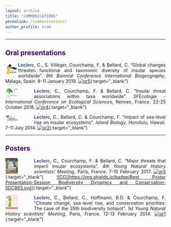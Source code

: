 ```yaml
---
layout: archive
title: "COMMUNICATIONS"
permalink: /communications/
author_profile: true
---
```

<style> body {text-align: justify} </style> <!-- Justify text. -->

------

## <span style="color:#440154">**Oral presentations**</span>

<img src="/images/logo_malaga_2019.jpeg"
  width="40"
  style="float: left;">
<span style="color:#3B528B">**Leclerc, C.**</span>, S. Villéger, Courchamp, F. & Bellard, C. “Global changes threaten functional and taxonomic diversity of insular species worldwide”. *9th Biennial Conference International Biogeography*, Málaga, Spain. 8-11 January 2019. [![or5](https://img.shields.io/badge/figshare-s/84e67cb4cc6a98e87e95-21908C.svg)](https://figshare.com/s/84e67cb4cc6a98e87e95){:target="_blank"}

<img src="/images/logo_sfecologie_2018.png"
  width="40"
  style="float: left; padding-right: 50px;">
<span style="color:#3B528B">**Leclerc, C.**</span>, Courchamp, F. & Bellard, C. “Insular threat associations within taxa worldwide”. *SFEcologie - International Conference on Ecological Sciences*, Rennes, France. 22-25 October 2018. [![or4](https://img.shields.io/badge/figshare-s/363da25268b55e068613-21908C.svg)](https://figshare.com/s/363da25268b55e068613){:target="_blank"}

<img src="/images/logo_islandbiology.jpg"
  width="40"
  style="float: left; padding-right: 50px;">
<span style="color:#3B528B">**Leclerc, C.**</span>, Bellard, C. & Courchamp, F. “Impact of sea-level rise on insular ecosystems”. *Island Biology*, Honolulu, Hawaii. 7-11 July 2014. [![or2](https://img.shields.io/badge/figshare-s/754f947c8e0b675ed33b-21908C.svg)](https://figshare.com/s/754f947c8e0b675ed33b){:target="_blank"}

------

## <span style="color:#440154">**Posters**</span>

<img src="/images/logo_ynhm_2017.jpg"
  width="40"
  style="float: left; padding-right: 50px;">
<span style="color:#3B528B">**Leclerc, C.**</span>, Courchamp, F. & Bellard, C. “Major threats that imperil insular ecosystems”. *4th Young Natural History scientists’ Meeting*, Paris, France. 7-10 February 2017. [![or3](https://img.shields.io/badge/figshare-s/34f7eb89aa90ab001f9a-21908C.svg)](https://figshare.com/s/34f7eb89aa90ab001f9a){:target="_blank"} [![CG](https://img.shields.io/badge/Best Poster Presentation-Session Biodiversity Dynamics and Conservation-5DC863.svg)](https://www.sfecologie.org/2017/03/11/laureats-sfe-jeunes-chercheurs-sciences-naturelles/){:target="_blank"}

<img src="/images/logo_ynhm_2014.jpg"
  width="40"
  style="float: left; padding-right: 50px;">
<span style="color:#3B528B">**Leclerc, C.**</span>, Bellard, C., Hoffmann, B.D. & Courchamp, F. “Climate change, sea-level rise, and conservation priorities: The case of the 35th biodiversity hotspot”. *1st Young Natural History scientists’ Meeting*, Paris, France. 12-13 February 2014. [![or1](https://img.shields.io/badge/figshare-s/5ef9f5d8cf9952d9c5f4-21908C.svg)](https://figshare.com/s/5ef9f5d8cf9952d9c5f4){:target="_blank"}